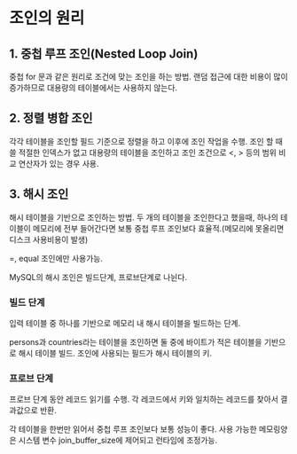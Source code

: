 # 조인의 원리

## 1. 중첩 루프 조인(Nested Loop Join)
중첩 for 문과 같은 원리로 조건에 맞는 조인을 하는 방법.
랜덤 접근에 대한 비용이 많이 증가하므로 대용량의 테이블에서는 사용하지 않는다.

## 2. 정렬 병합 조인
각각 테이블을 조인할 필드 기준으로 정렬을 하고 이후에 조인 작업을 수행. 조인 할 때 쓸 적절한 인덱스가 없고 대용량의 테이블을 조인하고 조인 조건으로 <, > 등의 범위 비교 연산자가 있는 경우 사용.

## 3. 해시 조인
해시 테이블을 기반으로 조인하는 방법.
두 개의 테이블을 조인한다고 했을때, 하나의 테이블이 메모리에 전부 들어간다면 보통 중첩 루프 조인보다 효율적.(메모리에 못올리면 디스크 사용비용이 발생)

=, equal 조인에만 사용가능.

MySQL의 해시 조인은 빌드단계, 프로브단계로 나뉜다.

### 빌드 단계
입력 테이블 중 하나를 기반으로 메모리 내 해시 테이블을 빌드하는 단계.

persons과 countries라는 테이블을 조인하면 둘 중에 바이트가 적은 테이블을 기반으로 해시 테이블 빌드. 조인에 사용되는 필드가 해시 테이블의 키.

### 프로브 단계
프로브 단계 동안 레코드 읽기를 수행. 각 레코드에서 키와 일치하는 레코드를 찾아서 결과값으로 반환.

각 테이블을 한번만 읽어서 중첩 루프 조인보다 보통 성능이 좋다. 사용 가능한 메모링양은 시스템 변수 join_buffer_size에 제어되고 런타임에 조정가능.
